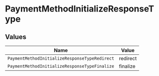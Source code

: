 # PaymentMethodInitializeResponseType


## Values

| Name                                          | Value                                         |
| --------------------------------------------- | --------------------------------------------- |
| `PaymentMethodInitializeResponseTypeRedirect` | redirect                                      |
| `PaymentMethodInitializeResponseTypeFinalize` | finalize                                      |